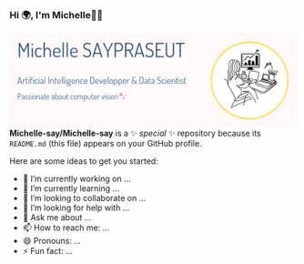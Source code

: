 ### Hi 🌍, I'm Michelle👋😃



<img
  src="nounou_card.png"
  alt="Alt text"
  title="Optional title"
  style="display: inline-block; margin: 0 auto; max-width: auto">
**Michelle-say/Michelle-say** is a ✨ _special_ ✨ repository because its `README.md` (this file) appears on your GitHub profile.

Here are some ideas to get you started:

- 🔭 I’m currently working on ...
- 🌱 I’m currently learning ...
- 👯 I’m looking to collaborate on ...
- 🤔 I’m looking for help with ...
- 💬 Ask me about ...
- 📫 How to reach me: ...
- 😄 Pronouns: ...
- ⚡ Fun fact: ...

